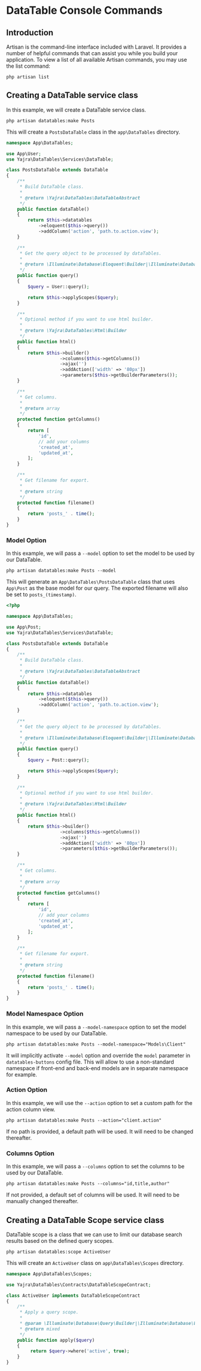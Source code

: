 # DataTable Console Commands

## Introduction

Artisan is the command-line interface included with Laravel.
It provides a number of helpful commands that can assist you while you build your application.
To view a list of all available Artisan commands, you may use the list command:

```
php artisan list
```

## Creating a DataTable service class

In this example, we will create a DataTable service class.

```
php artisan datatables:make Posts
```

This will create a `PostsDataTable` class in the `app\DataTables` directory.

```php
namespace App\DataTables;

use App\User;
use Yajra\DataTables\Services\DataTable;

class PostsDataTable extends DataTable
{
    /**
     * Build DataTable class.
     *
     * @return \Yajra\DataTables\DataTableAbstract
     */
    public function dataTable()
    {
        return $this->datatables
            ->eloquent($this->query())
            ->addColumn('action', 'path.to.action.view');
    }

    /**
     * Get the query object to be processed by dataTables.
     *
     * @return \Illuminate\Database\Eloquent\Builder|\Illuminate\Database\Query\Builder|\Illuminate\Support\Collection
     */
    public function query()
    {
        $query = User::query();

        return $this->applyScopes($query);
    }

    /**
     * Optional method if you want to use html builder.
     *
     * @return \Yajra\DataTables\Html\Builder
     */
    public function html()
    {
        return $this->builder()
                    ->columns($this->getColumns())
                    ->ajax('')
                    ->addAction(['width' => '80px'])
                    ->parameters($this->getBuilderParameters());
    }

    /**
     * Get columns.
     *
     * @return array
     */
    protected function getColumns()
    {
        return [
            'id',
            // add your columns
            'created_at',
            'updated_at',
        ];
    }

    /**
     * Get filename for export.
     *
     * @return string
     */
    protected function filename()
    {
        return 'posts_' . time();
    }
}
```

### Model Option

In this example, we will pass a `--model` option to set the model to be used by our DataTable.

```
php artisan datatables:make Posts --model
```

This will generate an `App\DataTables\PostsDataTable` class that uses `App\Post` as the base model for our query. 
The exported filename will also be set to `posts_(timestamp)`.

```php
<?php

namespace App\DataTables;

use App\Post;
use Yajra\DataTables\Services\DataTable;

class PostsDataTable extends DataTable
{
    /**
     * Build DataTable class.
     *
     * @return \Yajra\DataTables\DataTableAbstract
     */
    public function dataTable()
    {
        return $this->datatables
            ->eloquent($this->query())
            ->addColumn('action', 'path.to.action.view');
    }

    /**
     * Get the query object to be processed by dataTables.
     *
     * @return \Illuminate\Database\Eloquent\Builder|\Illuminate\Database\Query\Builder|\Illuminate\Support\Collection
     */
    public function query()
    {
        $query = Post::query();

        return $this->applyScopes($query);
    }

    /**
     * Optional method if you want to use html builder.
     *
     * @return \Yajra\DataTables\Html\Builder
     */
    public function html()
    {
        return $this->builder()
                    ->columns($this->getColumns())
                    ->ajax('')
                    ->addAction(['width' => '80px'])
                    ->parameters($this->getBuilderParameters());
    }

    /**
     * Get columns.
     *
     * @return array
     */
    protected function getColumns()
    {
        return [
            'id',
            // add your columns
            'created_at',
            'updated_at',
        ];
    }

    /**
     * Get filename for export.
     *
     * @return string
     */
    protected function filename()
    {
        return 'posts_' . time();
    }
}
```


### Model Namespace Option

In this example, we will pass a `--model-namespace` option to set the model namespace to be used by our DataTable.

```
php artisan datatables:make Posts --model-namespace="Models\Client"
```
It will implicitly activate `--model` option and override the `model` parameter in `datatables-buttons` config file.
This will allow to use a non-standard namespace if front-end and back-end models are in separate namespace for example. 



### Action Option

In this example, we will use the `--action` option to set a custom path for the action column view.

```
php artisan datatables:make Posts --action="client.action"
```
If no path is provided, a default path will be used. It will need to be changed thereafter.

### Columns Option

In this example, we will pass a `--columns` option to set the columns to be used by our DataTable.

```
php artisan datatables:make Posts --columns="id,title,author"
```
If not provided, a default set of columns will be used. It will need to be manually changed thereafter.



## Creating a DataTable Scope service class

DataTable scope is a class that we can use to limit our database search results based on the defined query scopes.

```
php artisan datatables:scope ActiveUser
```

This will create an `ActiveUser` class on `app\DataTables\Scopes` directory.

```php
namespace App\DataTables\Scopes;

use Yajra\DataTables\Contracts\DataTableScopeContract;

class ActiveUser implements DataTableScopeContract
{
    /**
     * Apply a query scope.
     *
     * @param \Illuminate\Database\Query\Builder|\Illuminate\Database\Eloquent\Builder $query
     * @return mixed
     */
    public function apply($query)
    {
         return $query->where('active', true);
    }
}
```
